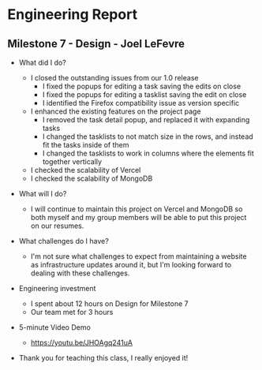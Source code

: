 # Engineering Report

## Milestone 7 - Design - Joel LeFevre

* What did I do?
    * I closed the outstanding issues from our 1.0 release
        * I fixed the popups for editing a task saving the edits on close
        * I fixed the popups for editing a tasklist saving the edit on close
        * I identified the Firefox compatibility issue as version specific
    * I enhanced the existing features on the project page
        * I removed the task detail popup, and replaced it with expanding tasks
        * I changed the tasklists to not match size in the rows, and instead fit the tasks inside of them
        * I changed the tasklists to work in columns where the elements fit together vertically
    * I checked the scalability of Vercel
    * I checked the scalability of MongoDB

* What will I do? 
    * I will continue to maintain this project on Vercel and MongoDB so both myself and my group members will be able to put this project on our resumes.
    

* What challenges do I have?
    * I'm not sure what challenges to expect from maintaining a website as infrastructure updates around it, but I'm looking forward to dealing with these challenges.

* Engineering investment
    * I spent about 12 hours on Design for Milestone 7
    * Our team met for 3 hours

* 5-minute Video Demo
    * https://youtu.be/JHOAgq241uA

* Thank you for teaching this class, I really enjoyed it!
